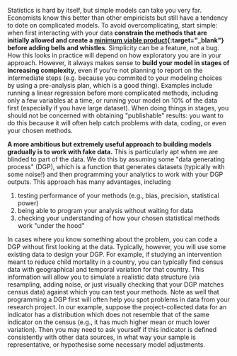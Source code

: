 Statistics is hard by itself, but simple models can take you very far. Economists know this better than other empiricists but still have a tendency to dote on complicated models. To avoid overcomplicating, start simple: when first interacting with your data **constrain the methods that are initially allowed and create a [minimum viable product](https://www.forbes.com/sites/theyec/2021/12/08/a-review-of-the-minimum-viable-product-approach/?sh=5f59d73d2e20){:target="_blank"} before adding bells and whistles**. Simplicity can be a feature, not a bug.
How this looks in practice will depend on how exploratory you are in your approach. However, it always makes sense to **build your model in stages of increasing complexity**, even if you're not planning to report on the intermediate steps (e.g. because you commited to your modeling choices by using a pre-analysis plan, which is a good thing). Examples include running a linear regression before more complicated methods, including only a few variables at a time, or running your model on 10% of the data first (especially if you have large dataset). When doing things in stages, you should not be concerned with obtaining "publishable" results: you want to do this because it will often help catch problems with data, coding, or even your chosen methods.

**A more ambitious but extremely useful approach to building models gradually is to work with fake data.** This is particularly apt when we are blinded to part of the data. We do this by assuming some "data generating process" (DGP), which is a function that generates datasets (typically with some noise!) and then programming your analytics to work with your DGP outputs. This approach has many advantages, including

1. testing performance of your methods (e.g., bias, precision, statistical power)
1. being able to program your analysis without waiting for data
1. checking your understanding of how your chosen statistical methods work "under the hood"

In cases where you know something about the problem, you can code a DGP without first looking at the data. Typically, however, you will use some existing data to design your DGP. For example, if studying an intervention meant to reduce child mortality in a country, you can typically find census data with geographical and temporal variation for that country. This information will allow you to simulate a realistic data structure (via resampling, adding noise, or just visually checking that your DGP matches census data) against which you can test your methods. Note as well that programming a DGP first will often help you spot problems in data from your research project. In our example, suppose the project-collected data for an indicator has a distribution which does not resemble that of the same indicator on the census (e.g., it has much higher mean or much lower variation). Then you may need to ask yourself if this indicator is defined consistently with other data sources, in what way your sample is representative, or hypothesise some necessary model adjustments.